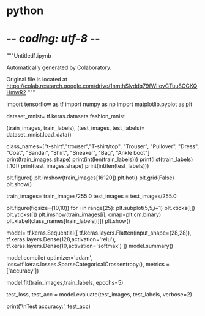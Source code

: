 # python

# -*- coding: utf-8 -*-
"""Untitled1.ipynb

Automatically generated by Colaboratory.

Original file is located at
    https://colab.research.google.com/drive/1nmthSlvddq79fWIiovCTuu8OCKQHmwR2
"""

import tensorflow as tf
import numpy as np
import matplotlib.pyplot as plt

dataset_mnist= tf.keras.datasets.fashion_mnist

(train_images, train_labels), (test_images, test_labels)= dataset_mnist.load_data()

class_names=["t-shirt","trouser","T-shirt/top", "Trouser", "Pullover", "Dress", "Coat",
               "Sandal", "Shirt", "Sneaker", "Bag", "Ankle boot"]
print(train_images.shape)
print(int(len(train_labels)))
print(list(train_labels)[:10])
print(test_images.shape)
print(int(len(test_labels)))

plt.figure()
plt.imshow(train_images[16120])
plt.hot()
plt.grid(False)
plt.show()

train_images= train_images/255.0
test_images = test_images/255.0

plt.figure(figsize=(10,10))
for i in range(25):
  plt.subplot(5,5,i+1)
  plt.xticks([])
  plt.yticks([])
  plt.imshow(train_images[i], cmap=plt.cm.binary)
  plt.xlabel(class_names[train_labels[i]])
plt.show()

model= tf.keras.Sequential([
  tf.keras.layers.Flatten(input_shape=(28,28)),
  tf.keras.layers.Dense(128,activation='relu'),
  tf.keras.layers.Dense(10,activation='softmax')
])
model.summary()

model.compile(
  optimizer='adam',
  loss=tf.keras.losses.SparseCategoricalCrossentropy(),
  metrics =['accuracy'])

model.fit(train_images,train_labels, epochs=5)


test_loss, test_acc = model.evaluate(test_images,  test_labels, verbose=2)

print('\nTest accuracy:', test_acc)